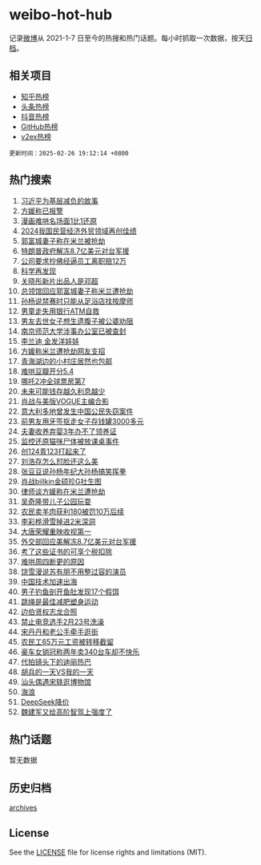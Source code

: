 # weibo-hot-hub

记录[微博](https://www.weibo.com)从 2021-1-7 日至今的热搜和热门话题。每小时抓取一次数据，按天[归档](archives)。

## 相关项目

- [知乎热榜](https://github.com/lonnyzhang423/zhihu-hot-hub)
- [头条热榜](https://github.com/lonnyzhang423/toutiao-hot-hub)
- [抖音热榜](https://github.com/lonnyzhang423/douyin-hot-hub)
- [GitHub热榜](https://github.com/lonnyzhang423/github-hot-hub)
- [v2ex热榜](https://github.com/lonnyzhang423/v2ex-hot-hub)


`更新时间：2025-02-26 19:12:14 +0800`

## 热门搜索

1. [习近平为基层减负的故事](https://m.weibo.cn/search?containerid=100103type%3D1%26t%3D10%26q%3D%23%E4%B9%A0%E8%BF%91%E5%B9%B3%E4%B8%BA%E5%9F%BA%E5%B1%82%E5%87%8F%E8%B4%9F%E7%9A%84%E6%95%85%E4%BA%8B%23&stream_entry_id=51&isnewpage=1&extparam=seat%3D1%26stream_entry_id%3D51%26c_type%3D51%26filter_type%3Drealtimehot%26q%3D%2523%25E4%25B9%25A0%25E8%25BF%2591%25E5%25B9%25B3%25E4%25B8%25BA%25E5%259F%25BA%25E5%25B1%2582%25E5%2587%258F%25E8%25B4%259F%25E7%259A%2584%25E6%2595%2585%25E4%25BA%258B%2523%26dgr%3D0%26cate%3D10103%26pos%3D0%26display_time%3D1740568333%26pre_seqid%3D17405683332180375986304)
1. [方媛称已报警](https://m.weibo.cn/search?containerid=100103type%3D1%26t%3D10%26q%3D%23%E6%96%B9%E5%AA%9B%E7%A7%B0%E5%B7%B2%E6%8A%A5%E8%AD%A6%23&stream_entry_id=31&isnewpage=1&extparam=seat%3D1%26c_type%3D31%26cate%3D5001%26lcate%3D5001%26stream_entry_id%3D31%26filter_type%3Drealtimehot%26realpos%3D1%26band_rank%3D1%26q%3D%2523%25E6%2596%25B9%25E5%25AA%259B%25E7%25A7%25B0%25E5%25B7%25B2%25E6%258A%25A5%25E8%25AD%25A6%2523%26dgr%3D0%26flag%3D1%26pos%3D0%26display_time%3D1740568333%26pre_seqid%3D17405683332180375986304)
1. [漫画难哄名场面1比1还原](https://m.weibo.cn/search?containerid=100103type%3D1%26t%3D10%26q%3D%E6%BC%AB%E7%94%BB%E9%9A%BE%E5%93%84%E5%90%8D%E5%9C%BA%E9%9D%A21%E6%AF%941%E8%BF%98%E5%8E%9F&stream_entry_id=31&isnewpage=1&extparam=seat%3D1%26c_type%3D31%26cate%3D5001%26lcate%3D5001%26stream_entry_id%3D31%26filter_type%3Drealtimehot%26realpos%3D2%26band_rank%3D2%26q%3D%25E6%25BC%25AB%25E7%2594%25BB%25E9%259A%25BE%25E5%2593%2584%25E5%2590%258D%25E5%259C%25BA%25E9%259D%25A21%25E6%25AF%25941%25E8%25BF%2598%25E5%258E%259F%26dgr%3D0%26flag%3D1%26pos%3D1%26display_time%3D1740568333%26pre_seqid%3D17405683332180375986304)
1. [2024我国民营经济外贸领域再创佳绩](https://m.weibo.cn/search?containerid=100103type%3D1%26t%3D10%26q%3D%232024%E6%88%91%E5%9B%BD%E6%B0%91%E8%90%A5%E7%BB%8F%E6%B5%8E%E5%A4%96%E8%B4%B8%E9%A2%86%E5%9F%9F%E5%86%8D%E5%88%9B%E4%BD%B3%E7%BB%A9%23&stream_entry_id=31&isnewpage=1&extparam=seat%3D1%26c_type%3D31%26cate%3D5001%26lcate%3D5001%26stream_entry_id%3D31%26filter_type%3Drealtimehot%26realpos%3D3%26band_rank%3D3%26q%3D%25232024%25E6%2588%2591%25E5%259B%25BD%25E6%25B0%2591%25E8%2590%25A5%25E7%25BB%258F%25E6%25B5%258E%25E5%25A4%2596%25E8%25B4%25B8%25E9%25A2%2586%25E5%259F%259F%25E5%2586%258D%25E5%2588%259B%25E4%25BD%25B3%25E7%25BB%25A9%2523%26dgr%3D0%26flag%3D0%26pos%3D2%26display_time%3D1740568333%26pre_seqid%3D17405683332180375986304)
1. [郭富城妻子称在米兰被抢劫](https://m.weibo.cn/search?containerid=100103type%3D1%26t%3D10%26q%3D%23%E9%83%AD%E5%AF%8C%E5%9F%8E%E5%A6%BB%E5%AD%90%E7%A7%B0%E5%9C%A8%E7%B1%B3%E5%85%B0%E8%A2%AB%E6%8A%A2%E5%8A%AB%23&stream_entry_id=31&isnewpage=1&extparam=seat%3D1%26c_type%3D31%26cate%3D5001%26lcate%3D5001%26stream_entry_id%3D31%26filter_type%3Drealtimehot%26realpos%3D4%26band_rank%3D4%26q%3D%2523%25E9%2583%25AD%25E5%25AF%258C%25E5%259F%258E%25E5%25A6%25BB%25E5%25AD%2590%25E7%25A7%25B0%25E5%259C%25A8%25E7%25B1%25B3%25E5%2585%25B0%25E8%25A2%25AB%25E6%258A%25A2%25E5%258A%25AB%2523%26dgr%3D0%26flag%3D2%26pos%3D3%26display_time%3D1740568333%26pre_seqid%3D17405683332180375986304)
1. [特朗普政府解冻8.7亿美元对台军援](https://m.weibo.cn/search?containerid=100103type%3D1%26t%3D10%26q%3D%23%E7%89%B9%E6%9C%97%E6%99%AE%E6%94%BF%E5%BA%9C%E8%A7%A3%E5%86%BB8.7%E4%BA%BF%E7%BE%8E%E5%85%83%E5%AF%B9%E5%8F%B0%E5%86%9B%E6%8F%B4%23&stream_entry_id=31&isnewpage=1&extparam=seat%3D1%26c_type%3D31%26cate%3D5001%26lcate%3D5001%26stream_entry_id%3D31%26filter_type%3Drealtimehot%26realpos%3D5%26band_rank%3D5%26q%3D%2523%25E7%2589%25B9%25E6%259C%2597%25E6%2599%25AE%25E6%2594%25BF%25E5%25BA%259C%25E8%25A7%25A3%25E5%2586%25BB8.7%25E4%25BA%25BF%25E7%25BE%258E%25E5%2585%2583%25E5%25AF%25B9%25E5%258F%25B0%25E5%2586%259B%25E6%258F%25B4%2523%26dgr%3D0%26flag%3D1%26pos%3D4%26display_time%3D1740568333%26pre_seqid%3D17405683332180375986304)
1. [公司要求抄佛经逼员工离职赔12万](https://m.weibo.cn/search?containerid=100103type%3D1%26t%3D10%26q%3D%23%E5%85%AC%E5%8F%B8%E8%A6%81%E6%B1%82%E6%8A%84%E4%BD%9B%E7%BB%8F%E9%80%BC%E5%91%98%E5%B7%A5%E7%A6%BB%E8%81%8C%E8%B5%9412%E4%B8%87%23&stream_entry_id=31&isnewpage=1&extparam=seat%3D1%26c_type%3D31%26cate%3D5001%26lcate%3D5001%26stream_entry_id%3D31%26filter_type%3Drealtimehot%26realpos%3D6%26band_rank%3D6%26q%3D%2523%25E5%2585%25AC%25E5%258F%25B8%25E8%25A6%2581%25E6%25B1%2582%25E6%258A%2584%25E4%25BD%259B%25E7%25BB%258F%25E9%2580%25BC%25E5%2591%2598%25E5%25B7%25A5%25E7%25A6%25BB%25E8%2581%258C%25E8%25B5%259412%25E4%25B8%2587%2523%26dgr%3D0%26flag%3D0%26pos%3D5%26display_time%3D1740568333%26pre_seqid%3D17405683332180375986304)
1. [科学再发现](https://m.weibo.cn/search?containerid=100103type%3D1%26t%3D10%26q%3D%23%E7%A7%91%E5%AD%A6%E5%86%8D%E5%8F%91%E7%8E%B0%23&stream_entry_id=31&isnewpage=1&extparam=seat%3D1%26c_type%3D31%26cate%3D5001%26is_ad_pos%3D1%26lcate%3D5001%26stream_entry_id%3D31%26filter_type%3Drealtimehot%26band_rank%3D7%26q%3D%2523%25E7%25A7%2591%25E5%25AD%25A6%25E5%2586%258D%25E5%258F%2591%25E7%258E%25B0%2523%26dgr%3D0%26adid%3D276996%26pos%3D6%26display_time%3D1740568333%26pre_seqid%3D17405683332180375986304)
1. [关晓彤新片出品人是邓超](https://m.weibo.cn/search?containerid=100103type%3D1%26t%3D10%26q%3D%23%E5%85%B3%E6%99%93%E5%BD%A4%E6%96%B0%E7%89%87%E5%87%BA%E5%93%81%E4%BA%BA%E6%98%AF%E9%82%93%E8%B6%85%23&stream_entry_id=31&isnewpage=1&extparam=seat%3D1%26c_type%3D31%26cate%3D5001%26lcate%3D5001%26stream_entry_id%3D31%26filter_type%3Drealtimehot%26realpos%3D7%26band_rank%3D7%26q%3D%2523%25E5%2585%25B3%25E6%2599%2593%25E5%25BD%25A4%25E6%2596%25B0%25E7%2589%2587%25E5%2587%25BA%25E5%2593%2581%25E4%25BA%25BA%25E6%2598%25AF%25E9%2582%2593%25E8%25B6%2585%2523%26dgr%3D0%26flag%3D1%26pos%3D7%26display_time%3D1740568333%26pre_seqid%3D17405683332180375986304)
1. [总领馆回应郭富城妻子称米兰遭抢劫](https://m.weibo.cn/search?containerid=100103type%3D1%26t%3D10%26q%3D%23%E6%80%BB%E9%A2%86%E9%A6%86%E5%9B%9E%E5%BA%94%E9%83%AD%E5%AF%8C%E5%9F%8E%E5%A6%BB%E5%AD%90%E7%A7%B0%E7%B1%B3%E5%85%B0%E9%81%AD%E6%8A%A2%E5%8A%AB%23&stream_entry_id=31&isnewpage=1&extparam=seat%3D1%26c_type%3D31%26cate%3D5001%26lcate%3D5001%26stream_entry_id%3D31%26filter_type%3Drealtimehot%26realpos%3D8%26band_rank%3D8%26q%3D%2523%25E6%2580%25BB%25E9%25A2%2586%25E9%25A6%2586%25E5%259B%259E%25E5%25BA%2594%25E9%2583%25AD%25E5%25AF%258C%25E5%259F%258E%25E5%25A6%25BB%25E5%25AD%2590%25E7%25A7%25B0%25E7%25B1%25B3%25E5%2585%25B0%25E9%2581%25AD%25E6%258A%25A2%25E5%258A%25AB%2523%26dgr%3D0%26flag%3D1%26pos%3D8%26display_time%3D1740568333%26pre_seqid%3D17405683332180375986304)
1. [孙杨说禁赛时只能从足浴店找按摩师](https://m.weibo.cn/search?containerid=100103type%3D1%26t%3D10%26q%3D%23%E5%AD%99%E6%9D%A8%E8%AF%B4%E7%A6%81%E8%B5%9B%E6%97%B6%E5%8F%AA%E8%83%BD%E4%BB%8E%E8%B6%B3%E6%B5%B4%E5%BA%97%E6%89%BE%E6%8C%89%E6%91%A9%E5%B8%88%23&stream_entry_id=31&isnewpage=1&extparam=seat%3D1%26c_type%3D31%26cate%3D5001%26lcate%3D5001%26stream_entry_id%3D31%26filter_type%3Drealtimehot%26realpos%3D9%26band_rank%3D9%26q%3D%2523%25E5%25AD%2599%25E6%259D%25A8%25E8%25AF%25B4%25E7%25A6%2581%25E8%25B5%259B%25E6%2597%25B6%25E5%258F%25AA%25E8%2583%25BD%25E4%25BB%258E%25E8%25B6%25B3%25E6%25B5%25B4%25E5%25BA%2597%25E6%2589%25BE%25E6%258C%2589%25E6%2591%25A9%25E5%25B8%2588%2523%26dgr%3D0%26flag%3D2%26pos%3D9%26display_time%3D1740568333%26pre_seqid%3D17405683332180375986304)
1. [男童走失用银行ATM自救](https://m.weibo.cn/search?containerid=100103type%3D1%26t%3D10%26q%3D%23%E7%94%B7%E7%AB%A5%E8%B5%B0%E5%A4%B1%E7%94%A8%E9%93%B6%E8%A1%8CATM%E8%87%AA%E6%95%91%23&stream_entry_id=31&isnewpage=1&extparam=seat%3D1%26c_type%3D31%26cate%3D5001%26lcate%3D5001%26stream_entry_id%3D31%26filter_type%3Drealtimehot%26realpos%3D10%26band_rank%3D10%26q%3D%2523%25E7%2594%25B7%25E7%25AB%25A5%25E8%25B5%25B0%25E5%25A4%25B1%25E7%2594%25A8%25E9%2593%25B6%25E8%25A1%258CATM%25E8%2587%25AA%25E6%2595%2591%2523%26dgr%3D0%26flag%3D0%26pos%3D10%26display_time%3D1740568333%26pre_seqid%3D17405683332180375986304)
1. [男友去世女子想生遗腹子被公婆劝阻](https://m.weibo.cn/search?containerid=100103type%3D1%26t%3D10%26q%3D%23%E7%94%B7%E5%8F%8B%E5%8E%BB%E4%B8%96%E5%A5%B3%E5%AD%90%E6%83%B3%E7%94%9F%E9%81%97%E8%85%B9%E5%AD%90%E8%A2%AB%E5%85%AC%E5%A9%86%E5%8A%9D%E9%98%BB%23&stream_entry_id=31&isnewpage=1&extparam=seat%3D1%26c_type%3D31%26cate%3D5001%26lcate%3D5001%26stream_entry_id%3D31%26filter_type%3Drealtimehot%26realpos%3D11%26band_rank%3D11%26q%3D%2523%25E7%2594%25B7%25E5%258F%258B%25E5%258E%25BB%25E4%25B8%2596%25E5%25A5%25B3%25E5%25AD%2590%25E6%2583%25B3%25E7%2594%259F%25E9%2581%2597%25E8%2585%25B9%25E5%25AD%2590%25E8%25A2%25AB%25E5%2585%25AC%25E5%25A9%2586%25E5%258A%259D%25E9%2598%25BB%2523%26dgr%3D0%26flag%3D2%26pos%3D11%26display_time%3D1740568333%26pre_seqid%3D17405683332180375986304)
1. [南京师范大学涉事办公室已被查封](https://m.weibo.cn/search?containerid=100103type%3D1%26t%3D10%26q%3D%23%E5%8D%97%E4%BA%AC%E5%B8%88%E8%8C%83%E5%A4%A7%E5%AD%A6%E6%B6%89%E4%BA%8B%E5%8A%9E%E5%85%AC%E5%AE%A4%E5%B7%B2%E8%A2%AB%E6%9F%A5%E5%B0%81%23&stream_entry_id=31&isnewpage=1&extparam=seat%3D1%26c_type%3D31%26cate%3D5001%26lcate%3D5001%26stream_entry_id%3D31%26filter_type%3Drealtimehot%26realpos%3D12%26band_rank%3D12%26q%3D%2523%25E5%258D%2597%25E4%25BA%25AC%25E5%25B8%2588%25E8%258C%2583%25E5%25A4%25A7%25E5%25AD%25A6%25E6%25B6%2589%25E4%25BA%258B%25E5%258A%259E%25E5%2585%25AC%25E5%25AE%25A4%25E5%25B7%25B2%25E8%25A2%25AB%25E6%259F%25A5%25E5%25B0%2581%2523%26dgr%3D0%26flag%3D1%26pos%3D12%26display_time%3D1740568333%26pre_seqid%3D17405683332180375986304)
1. [李兰迪 金发洋娃娃](https://m.weibo.cn/search?containerid=100103type%3D1%26t%3D10%26q%3D%E6%9D%8E%E5%85%B0%E8%BF%AA+%E9%87%91%E5%8F%91%E6%B4%8B%E5%A8%83%E5%A8%83&stream_entry_id=31&isnewpage=1&extparam=seat%3D1%26c_type%3D31%26cate%3D5001%26lcate%3D5001%26stream_entry_id%3D31%26filter_type%3Drealtimehot%26realpos%3D13%26band_rank%3D13%26q%3D%25E6%259D%258E%25E5%2585%25B0%25E8%25BF%25AA%2520%25E9%2587%2591%25E5%258F%2591%25E6%25B4%258B%25E5%25A8%2583%25E5%25A8%2583%26dgr%3D0%26flag%3D1%26pos%3D13%26display_time%3D1740568333%26pre_seqid%3D17405683332180375986304)
1. [方媛称米兰遭抢劫网友支招](https://m.weibo.cn/search?containerid=100103type%3D1%26t%3D10%26q%3D%23%E6%96%B9%E5%AA%9B%E7%A7%B0%E7%B1%B3%E5%85%B0%E9%81%AD%E6%8A%A2%E5%8A%AB%E7%BD%91%E5%8F%8B%E6%94%AF%E6%8B%9B%23&stream_entry_id=31&isnewpage=1&extparam=seat%3D1%26c_type%3D31%26cate%3D5001%26lcate%3D5001%26stream_entry_id%3D31%26filter_type%3Drealtimehot%26realpos%3D14%26band_rank%3D14%26q%3D%2523%25E6%2596%25B9%25E5%25AA%259B%25E7%25A7%25B0%25E7%25B1%25B3%25E5%2585%25B0%25E9%2581%25AD%25E6%258A%25A2%25E5%258A%25AB%25E7%25BD%2591%25E5%258F%258B%25E6%2594%25AF%25E6%258B%259B%2523%26dgr%3D0%26flag%3D1%26pos%3D14%26display_time%3D1740568333%26pre_seqid%3D17405683332180375986304)
1. [青海湖边的小村庄居然也包邮](https://m.weibo.cn/search?containerid=100103type%3D1%26t%3D10%26q%3D%23%E9%9D%92%E6%B5%B7%E6%B9%96%E8%BE%B9%E7%9A%84%E5%B0%8F%E6%9D%91%E5%BA%84%E5%B1%85%E7%84%B6%E4%B9%9F%E5%8C%85%E9%82%AE%23&stream_entry_id=31&isnewpage=1&extparam=seat%3D1%26c_type%3D31%26cate%3D5001%26filter_type%3Drealtimehot%26lcate%3D5001%26stream_entry_id%3D31%26band_rank%3D15%26realpos%3D15%26flag%3D0%26q%3D%2523%25E9%259D%2592%25E6%25B5%25B7%25E6%25B9%2596%25E8%25BE%25B9%25E7%259A%2584%25E5%25B0%258F%25E6%259D%2591%25E5%25BA%2584%25E5%25B1%2585%25E7%2584%25B6%25E4%25B9%259F%25E5%258C%2585%25E9%2582%25AE%2523%26dgr%3D0%26pos%3D15%26adid%3D277145%26display_time%3D1740568333%26pre_seqid%3D17405683332180375986304)
1. [难哄豆瓣开分5.4](https://m.weibo.cn/search?containerid=100103type%3D1%26t%3D10%26q%3D%23%E9%9A%BE%E5%93%84%E8%B1%86%E7%93%A3%E5%BC%80%E5%88%865.4%23&stream_entry_id=31&isnewpage=1&extparam=seat%3D1%26c_type%3D31%26cate%3D5001%26lcate%3D5001%26stream_entry_id%3D31%26filter_type%3Drealtimehot%26realpos%3D16%26band_rank%3D16%26q%3D%2523%25E9%259A%25BE%25E5%2593%2584%25E8%25B1%2586%25E7%2593%25A3%25E5%25BC%2580%25E5%2588%25865.4%2523%26dgr%3D0%26flag%3D1%26pos%3D16%26display_time%3D1740568333%26pre_seqid%3D17405683332180375986304)
1. [哪吒2冲全球票房第7](https://m.weibo.cn/search?containerid=100103type%3D1%26t%3D10%26q%3D%23%E5%93%AA%E5%90%922%E5%86%B2%E5%85%A8%E7%90%83%E7%A5%A8%E6%88%BF%E7%AC%AC7%23&stream_entry_id=31&isnewpage=1&extparam=seat%3D1%26c_type%3D31%26cate%3D5001%26lcate%3D5001%26stream_entry_id%3D31%26filter_type%3Drealtimehot%26realpos%3D17%26band_rank%3D17%26q%3D%2523%25E5%2593%25AA%25E5%2590%25922%25E5%2586%25B2%25E5%2585%25A8%25E7%2590%2583%25E7%25A5%25A8%25E6%2588%25BF%25E7%25AC%25AC7%2523%26dgr%3D0%26flag%3D0%26pos%3D17%26display_time%3D1740568333%26pre_seqid%3D17405683332180375986304)
1. [未来可能钱存越久利息越少](https://m.weibo.cn/search?containerid=100103type%3D1%26t%3D10%26q%3D%23%E6%9C%AA%E6%9D%A5%E5%8F%AF%E8%83%BD%E9%92%B1%E5%AD%98%E8%B6%8A%E4%B9%85%E5%88%A9%E6%81%AF%E8%B6%8A%E5%B0%91%23&stream_entry_id=31&isnewpage=1&extparam=seat%3D1%26c_type%3D31%26cate%3D5001%26lcate%3D5001%26stream_entry_id%3D31%26filter_type%3Drealtimehot%26realpos%3D18%26band_rank%3D18%26q%3D%2523%25E6%259C%25AA%25E6%259D%25A5%25E5%258F%25AF%25E8%2583%25BD%25E9%2592%25B1%25E5%25AD%2598%25E8%25B6%258A%25E4%25B9%2585%25E5%2588%25A9%25E6%2581%25AF%25E8%25B6%258A%25E5%25B0%2591%2523%26dgr%3D0%26flag%3D0%26pos%3D18%26display_time%3D1740568333%26pre_seqid%3D17405683332180375986304)
1. [肖战与美版VOGUE主编合影](https://m.weibo.cn/search?containerid=100103type%3D1%26t%3D10%26q%3D%23%E8%82%96%E6%88%98%E4%B8%8E%E7%BE%8E%E7%89%88VOGUE%E4%B8%BB%E7%BC%96%E5%90%88%E5%BD%B1%23&stream_entry_id=31&isnewpage=1&extparam=seat%3D1%26c_type%3D31%26cate%3D5001%26lcate%3D5001%26stream_entry_id%3D31%26filter_type%3Drealtimehot%26realpos%3D19%26band_rank%3D19%26q%3D%2523%25E8%2582%2596%25E6%2588%2598%25E4%25B8%258E%25E7%25BE%258E%25E7%2589%2588VOGUE%25E4%25B8%25BB%25E7%25BC%2596%25E5%2590%2588%25E5%25BD%25B1%2523%26dgr%3D0%26flag%3D1%26pos%3D19%26display_time%3D1740568333%26pre_seqid%3D17405683332180375986304)
1. [意大利多地曾发生中国公民失窃案件](https://m.weibo.cn/search?containerid=100103type%3D1%26t%3D10%26q%3D%23%E6%84%8F%E5%A4%A7%E5%88%A9%E5%A4%9A%E5%9C%B0%E6%9B%BE%E5%8F%91%E7%94%9F%E4%B8%AD%E5%9B%BD%E5%85%AC%E6%B0%91%E5%A4%B1%E7%AA%83%E6%A1%88%E4%BB%B6%23&stream_entry_id=31&isnewpage=1&extparam=seat%3D1%26c_type%3D31%26cate%3D5001%26lcate%3D5001%26stream_entry_id%3D31%26filter_type%3Drealtimehot%26realpos%3D20%26band_rank%3D20%26q%3D%2523%25E6%2584%258F%25E5%25A4%25A7%25E5%2588%25A9%25E5%25A4%259A%25E5%259C%25B0%25E6%259B%25BE%25E5%258F%2591%25E7%2594%259F%25E4%25B8%25AD%25E5%259B%25BD%25E5%2585%25AC%25E6%25B0%2591%25E5%25A4%25B1%25E7%25AA%2583%25E6%25A1%2588%25E4%25BB%25B6%2523%26dgr%3D0%26flag%3D1%26pos%3D20%26display_time%3D1740568333%26pre_seqid%3D17405683332180375986304)
1. [前男友用牙签抠走女子存钱罐3000多元](https://m.weibo.cn/search?containerid=100103type%3D1%26t%3D10%26q%3D%23%E5%89%8D%E7%94%B7%E5%8F%8B%E7%94%A8%E7%89%99%E7%AD%BE%E6%8A%A0%E8%B5%B0%E5%A5%B3%E5%AD%90%E5%AD%98%E9%92%B1%E7%BD%903000%E5%A4%9A%E5%85%83%23&stream_entry_id=31&isnewpage=1&extparam=seat%3D1%26c_type%3D31%26cate%3D5001%26lcate%3D5001%26stream_entry_id%3D31%26filter_type%3Drealtimehot%26realpos%3D21%26band_rank%3D21%26q%3D%2523%25E5%2589%258D%25E7%2594%25B7%25E5%258F%258B%25E7%2594%25A8%25E7%2589%2599%25E7%25AD%25BE%25E6%258A%25A0%25E8%25B5%25B0%25E5%25A5%25B3%25E5%25AD%2590%25E5%25AD%2598%25E9%2592%25B1%25E7%25BD%25903000%25E5%25A4%259A%25E5%2585%2583%2523%26dgr%3D0%26flag%3D1%26pos%3D21%26display_time%3D1740568333%26pre_seqid%3D17405683332180375986304)
1. [夫妻收养弃婴3年办不了领养证](https://m.weibo.cn/search?containerid=100103type%3D1%26t%3D10%26q%3D%23%E5%A4%AB%E5%A6%BB%E6%94%B6%E5%85%BB%E5%BC%83%E5%A9%B43%E5%B9%B4%E5%8A%9E%E4%B8%8D%E4%BA%86%E9%A2%86%E5%85%BB%E8%AF%81%23&stream_entry_id=31&isnewpage=1&extparam=seat%3D1%26c_type%3D31%26cate%3D5001%26lcate%3D5001%26stream_entry_id%3D31%26filter_type%3Drealtimehot%26realpos%3D22%26band_rank%3D22%26q%3D%2523%25E5%25A4%25AB%25E5%25A6%25BB%25E6%2594%25B6%25E5%2585%25BB%25E5%25BC%2583%25E5%25A9%25B43%25E5%25B9%25B4%25E5%258A%259E%25E4%25B8%258D%25E4%25BA%2586%25E9%25A2%2586%25E5%2585%25BB%25E8%25AF%2581%2523%26dgr%3D0%26flag%3D1%26pos%3D22%26display_time%3D1740568333%26pre_seqid%3D17405683332180375986304)
1. [监控还原猫咪尸体被放课桌事件](https://m.weibo.cn/search?containerid=100103type%3D1%26t%3D10%26q%3D%23%E7%9B%91%E6%8E%A7%E8%BF%98%E5%8E%9F%E7%8C%AB%E5%92%AA%E5%B0%B8%E4%BD%93%E8%A2%AB%E6%94%BE%E8%AF%BE%E6%A1%8C%E4%BA%8B%E4%BB%B6%23&stream_entry_id=31&isnewpage=1&extparam=seat%3D1%26c_type%3D31%26cate%3D5001%26lcate%3D5001%26stream_entry_id%3D31%26filter_type%3Drealtimehot%26realpos%3D23%26band_rank%3D23%26q%3D%2523%25E7%259B%2591%25E6%258E%25A7%25E8%25BF%2598%25E5%258E%259F%25E7%258C%25AB%25E5%2592%25AA%25E5%25B0%25B8%25E4%25BD%2593%25E8%25A2%25AB%25E6%2594%25BE%25E8%25AF%25BE%25E6%25A1%258C%25E4%25BA%258B%25E4%25BB%25B6%2523%26dgr%3D0%26flag%3D0%26pos%3D23%26display_time%3D1740568333%26pre_seqid%3D17405683332180375986304)
1. [创124青123打起来了](https://m.weibo.cn/search?containerid=100103type%3D1%26t%3D10%26q%3D%E5%88%9B124%E9%9D%92123%E6%89%93%E8%B5%B7%E6%9D%A5%E4%BA%86&stream_entry_id=31&isnewpage=1&extparam=seat%3D1%26c_type%3D31%26cate%3D5001%26lcate%3D5001%26stream_entry_id%3D31%26filter_type%3Drealtimehot%26realpos%3D24%26band_rank%3D24%26q%3D%25E5%2588%259B124%25E9%259D%2592123%25E6%2589%2593%25E8%25B5%25B7%25E6%259D%25A5%25E4%25BA%2586%26dgr%3D0%26flag%3D0%26pos%3D24%26display_time%3D1740568333%26pre_seqid%3D17405683332180375986304)
1. [刘浩存怎么怼脸还这么美](https://m.weibo.cn/search?containerid=100103type%3D1%26t%3D10%26q%3D%23%E5%88%98%E6%B5%A9%E5%AD%98%E6%80%8E%E4%B9%88%E6%80%BC%E8%84%B8%E8%BF%98%E8%BF%99%E4%B9%88%E7%BE%8E%23&stream_entry_id=31&isnewpage=1&extparam=seat%3D1%26c_type%3D31%26cate%3D5001%26filter_type%3Drealtimehot%26lcate%3D5001%26stream_entry_id%3D31%26band_rank%3D25%26realpos%3D25%26flag%3D1%26q%3D%2523%25E5%2588%2598%25E6%25B5%25A9%25E5%25AD%2598%25E6%2580%258E%25E4%25B9%2588%25E6%2580%25BC%25E8%2584%25B8%25E8%25BF%2598%25E8%25BF%2599%25E4%25B9%2588%25E7%25BE%258E%2523%26dgr%3D0%26pos%3D25%26adid%3D276563%26display_time%3D1740568333%26pre_seqid%3D17405683332180375986304)
1. [张豆豆说孙杨年纪大孙杨搞笑挥拳](https://m.weibo.cn/search?containerid=100103type%3D1%26t%3D10%26q%3D%23%E5%BC%A0%E8%B1%86%E8%B1%86%E8%AF%B4%E5%AD%99%E6%9D%A8%E5%B9%B4%E7%BA%AA%E5%A4%A7%E5%AD%99%E6%9D%A8%E6%90%9E%E7%AC%91%E6%8C%A5%E6%8B%B3%23&stream_entry_id=31&isnewpage=1&extparam=seat%3D1%26c_type%3D31%26cate%3D5001%26lcate%3D5001%26stream_entry_id%3D31%26filter_type%3Drealtimehot%26realpos%3D26%26band_rank%3D26%26q%3D%2523%25E5%25BC%25A0%25E8%25B1%2586%25E8%25B1%2586%25E8%25AF%25B4%25E5%25AD%2599%25E6%259D%25A8%25E5%25B9%25B4%25E7%25BA%25AA%25E5%25A4%25A7%25E5%25AD%2599%25E6%259D%25A8%25E6%2590%259E%25E7%25AC%2591%25E6%258C%25A5%25E6%258B%25B3%2523%26dgr%3D0%26flag%3D1%26pos%3D26%26display_time%3D1740568333%26pre_seqid%3D17405683332180375986304)
1. [肖战billkin金硕珍G社生图](https://m.weibo.cn/search?containerid=100103type%3D1%26t%3D10%26q%3D%23%E8%82%96%E6%88%98billkin%E9%87%91%E7%A1%95%E7%8F%8DG%E7%A4%BE%E7%94%9F%E5%9B%BE%23&stream_entry_id=31&isnewpage=1&extparam=seat%3D1%26c_type%3D31%26cate%3D5001%26lcate%3D5001%26stream_entry_id%3D31%26filter_type%3Drealtimehot%26realpos%3D27%26band_rank%3D27%26q%3D%2523%25E8%2582%2596%25E6%2588%2598billkin%25E9%2587%2591%25E7%25A1%2595%25E7%258F%258DG%25E7%25A4%25BE%25E7%2594%259F%25E5%259B%25BE%2523%26dgr%3D0%26flag%3D0%26pos%3D27%26display_time%3D1740568333%26pre_seqid%3D17405683332180375986304)
1. [律师谈方媛称在米兰遭抢劫](https://m.weibo.cn/search?containerid=100103type%3D1%26t%3D10%26q%3D%23%E5%BE%8B%E5%B8%88%E8%B0%88%E6%96%B9%E5%AA%9B%E7%A7%B0%E5%9C%A8%E7%B1%B3%E5%85%B0%E9%81%AD%E6%8A%A2%E5%8A%AB%23&stream_entry_id=31&isnewpage=1&extparam=seat%3D1%26c_type%3D31%26cate%3D5001%26lcate%3D5001%26stream_entry_id%3D31%26filter_type%3Drealtimehot%26realpos%3D28%26band_rank%3D28%26q%3D%2523%25E5%25BE%258B%25E5%25B8%2588%25E8%25B0%2588%25E6%2596%25B9%25E5%25AA%259B%25E7%25A7%25B0%25E5%259C%25A8%25E7%25B1%25B3%25E5%2585%25B0%25E9%2581%25AD%25E6%258A%25A2%25E5%258A%25AB%2523%26dgr%3D0%26flag%3D1%26pos%3D28%26display_time%3D1740568333%26pre_seqid%3D17405683332180375986304)
1. [吴奇隆带儿子公园玩耍](https://m.weibo.cn/search?containerid=100103type%3D1%26t%3D10%26q%3D%23%E5%90%B4%E5%A5%87%E9%9A%86%E5%B8%A6%E5%84%BF%E5%AD%90%E5%85%AC%E5%9B%AD%E7%8E%A9%E8%80%8D%23&stream_entry_id=31&isnewpage=1&extparam=seat%3D1%26c_type%3D31%26cate%3D5001%26lcate%3D5001%26stream_entry_id%3D31%26filter_type%3Drealtimehot%26realpos%3D29%26band_rank%3D29%26q%3D%2523%25E5%2590%25B4%25E5%25A5%2587%25E9%259A%2586%25E5%25B8%25A6%25E5%2584%25BF%25E5%25AD%2590%25E5%2585%25AC%25E5%259B%25AD%25E7%258E%25A9%25E8%2580%258D%2523%26dgr%3D0%26flag%3D1%26pos%3D29%26display_time%3D1740568333%26pre_seqid%3D17405683332180375986304)
1. [农民卖羊肉获利180被罚10万后续](https://m.weibo.cn/search?containerid=100103type%3D1%26t%3D10%26q%3D%23%E5%86%9C%E6%B0%91%E5%8D%96%E7%BE%8A%E8%82%89%E8%8E%B7%E5%88%A9180%E8%A2%AB%E7%BD%9A10%E4%B8%87%E5%90%8E%E7%BB%AD%23&stream_entry_id=31&isnewpage=1&extparam=seat%3D1%26c_type%3D31%26cate%3D5001%26lcate%3D5001%26stream_entry_id%3D31%26filter_type%3Drealtimehot%26realpos%3D30%26band_rank%3D30%26q%3D%2523%25E5%2586%259C%25E6%25B0%2591%25E5%258D%2596%25E7%25BE%258A%25E8%2582%2589%25E8%258E%25B7%25E5%2588%25A9180%25E8%25A2%25AB%25E7%25BD%259A10%25E4%25B8%2587%25E5%2590%258E%25E7%25BB%25AD%2523%26dgr%3D0%26flag%3D1%26pos%3D30%26display_time%3D1740568333%26pre_seqid%3D17405683332180375986304)
1. [李彩桦滑雪掉进2米深洞](https://m.weibo.cn/search?containerid=100103type%3D1%26t%3D10%26q%3D%23%E6%9D%8E%E5%BD%A9%E6%A1%A6%E6%BB%91%E9%9B%AA%E6%8E%89%E8%BF%9B2%E7%B1%B3%E6%B7%B1%E6%B4%9E%23&stream_entry_id=31&isnewpage=1&extparam=seat%3D1%26c_type%3D31%26cate%3D5001%26lcate%3D5001%26stream_entry_id%3D31%26filter_type%3Drealtimehot%26realpos%3D31%26band_rank%3D31%26q%3D%2523%25E6%259D%258E%25E5%25BD%25A9%25E6%25A1%25A6%25E6%25BB%2591%25E9%259B%25AA%25E6%258E%2589%25E8%25BF%259B2%25E7%25B1%25B3%25E6%25B7%25B1%25E6%25B4%259E%2523%26dgr%3D0%26flag%3D1%26pos%3D31%26display_time%3D1740568333%26pre_seqid%3D17405683332180375986304)
1. [大唐荣耀重映收视第一](https://m.weibo.cn/search?containerid=100103type%3D1%26t%3D10%26q%3D%23%E5%A4%A7%E5%94%90%E8%8D%A3%E8%80%80%E9%87%8D%E6%98%A0%E6%94%B6%E8%A7%86%E7%AC%AC%E4%B8%80%23&stream_entry_id=31&isnewpage=1&extparam=seat%3D1%26c_type%3D31%26cate%3D5001%26lcate%3D5001%26stream_entry_id%3D31%26filter_type%3Drealtimehot%26realpos%3D32%26band_rank%3D32%26q%3D%2523%25E5%25A4%25A7%25E5%2594%2590%25E8%258D%25A3%25E8%2580%2580%25E9%2587%258D%25E6%2598%25A0%25E6%2594%25B6%25E8%25A7%2586%25E7%25AC%25AC%25E4%25B8%2580%2523%26dgr%3D0%26flag%3D1%26pos%3D32%26display_time%3D1740568333%26pre_seqid%3D17405683332180375986304)
1. [外交部回应美解冻8.7亿美元对台军援](https://m.weibo.cn/search?containerid=100103type%3D1%26t%3D10%26q%3D%23%E5%A4%96%E4%BA%A4%E9%83%A8%E5%9B%9E%E5%BA%94%E7%BE%8E%E8%A7%A3%E5%86%BB8.7%E4%BA%BF%E7%BE%8E%E5%85%83%E5%AF%B9%E5%8F%B0%E5%86%9B%E6%8F%B4%23&stream_entry_id=31&isnewpage=1&extparam=seat%3D1%26c_type%3D31%26cate%3D5001%26lcate%3D5001%26stream_entry_id%3D31%26filter_type%3Drealtimehot%26realpos%3D33%26band_rank%3D33%26q%3D%2523%25E5%25A4%2596%25E4%25BA%25A4%25E9%2583%25A8%25E5%259B%259E%25E5%25BA%2594%25E7%25BE%258E%25E8%25A7%25A3%25E5%2586%25BB8.7%25E4%25BA%25BF%25E7%25BE%258E%25E5%2585%2583%25E5%25AF%25B9%25E5%258F%25B0%25E5%2586%259B%25E6%258F%25B4%2523%26dgr%3D0%26flag%3D1%26pos%3D33%26display_time%3D1740568333%26pre_seqid%3D17405683332180375986304)
1. [考了这些证书的可享个税扣除](https://m.weibo.cn/search?containerid=100103type%3D1%26t%3D10%26q%3D%23%E8%80%83%E4%BA%86%E8%BF%99%E4%BA%9B%E8%AF%81%E4%B9%A6%E7%9A%84%E5%8F%AF%E4%BA%AB%E4%B8%AA%E7%A8%8E%E6%89%A3%E9%99%A4%23&stream_entry_id=31&isnewpage=1&extparam=seat%3D1%26c_type%3D31%26cate%3D5001%26lcate%3D5001%26stream_entry_id%3D31%26filter_type%3Drealtimehot%26realpos%3D34%26band_rank%3D34%26q%3D%2523%25E8%2580%2583%25E4%25BA%2586%25E8%25BF%2599%25E4%25BA%259B%25E8%25AF%2581%25E4%25B9%25A6%25E7%259A%2584%25E5%258F%25AF%25E4%25BA%25AB%25E4%25B8%25AA%25E7%25A8%258E%25E6%2589%25A3%25E9%2599%25A4%2523%26dgr%3D0%26flag%3D0%26pos%3D34%26display_time%3D1740568333%26pre_seqid%3D17405683332180375986304)
1. [难哄周四断更的原因](https://m.weibo.cn/search?containerid=100103type%3D1%26t%3D10%26q%3D%23%E9%9A%BE%E5%93%84%E5%91%A8%E5%9B%9B%E6%96%AD%E6%9B%B4%E7%9A%84%E5%8E%9F%E5%9B%A0%23&stream_entry_id=31&isnewpage=1&extparam=seat%3D1%26c_type%3D31%26cate%3D5001%26lcate%3D5001%26stream_entry_id%3D31%26filter_type%3Drealtimehot%26realpos%3D35%26band_rank%3D35%26q%3D%2523%25E9%259A%25BE%25E5%2593%2584%25E5%2591%25A8%25E5%259B%259B%25E6%2596%25AD%25E6%259B%25B4%25E7%259A%2584%25E5%258E%259F%25E5%259B%25A0%2523%26dgr%3D0%26flag%3D1%26pos%3D35%26display_time%3D1740568333%26pre_seqid%3D17405683332180375986304)
1. [饶雪漫说苏有朋不用整过容的演员](https://m.weibo.cn/search?containerid=100103type%3D1%26t%3D10%26q%3D%E9%A5%B6%E9%9B%AA%E6%BC%AB%E8%AF%B4%E8%8B%8F%E6%9C%89%E6%9C%8B%E4%B8%8D%E7%94%A8%E6%95%B4%E8%BF%87%E5%AE%B9%E7%9A%84%E6%BC%94%E5%91%98&stream_entry_id=31&isnewpage=1&extparam=seat%3D1%26c_type%3D31%26cate%3D5001%26lcate%3D5001%26stream_entry_id%3D31%26filter_type%3Drealtimehot%26realpos%3D36%26band_rank%3D36%26q%3D%25E9%25A5%25B6%25E9%259B%25AA%25E6%25BC%25AB%25E8%25AF%25B4%25E8%258B%258F%25E6%259C%2589%25E6%259C%258B%25E4%25B8%258D%25E7%2594%25A8%25E6%2595%25B4%25E8%25BF%2587%25E5%25AE%25B9%25E7%259A%2584%25E6%25BC%2594%25E5%2591%2598%26dgr%3D0%26flag%3D0%26pos%3D36%26display_time%3D1740568333%26pre_seqid%3D17405683332180375986304)
1. [中国技术加速出海](https://m.weibo.cn/search?containerid=100103type%3D1%26t%3D10%26q%3D%23%E4%B8%AD%E5%9B%BD%E6%8A%80%E6%9C%AF%E5%8A%A0%E9%80%9F%E5%87%BA%E6%B5%B7%23&stream_entry_id=31&isnewpage=1&extparam=seat%3D1%26c_type%3D31%26cate%3D5001%26filter_type%3Drealtimehot%26lcate%3D5001%26stream_entry_id%3D31%26band_rank%3D37%26realpos%3D37%26flag%3D1%26q%3D%2523%25E4%25B8%25AD%25E5%259B%25BD%25E6%258A%2580%25E6%259C%25AF%25E5%258A%25A0%25E9%2580%259F%25E5%2587%25BA%25E6%25B5%25B7%2523%26dgr%3D0%26pos%3D37%26adid%3D277089%26display_time%3D1740568333%26pre_seqid%3D17405683332180375986304)
1. [男子钓鱼剖开鱼肚发现17个假饵](https://m.weibo.cn/search?containerid=100103type%3D1%26t%3D10%26q%3D%23%E7%94%B7%E5%AD%90%E9%92%93%E9%B1%BC%E5%89%96%E5%BC%80%E9%B1%BC%E8%82%9A%E5%8F%91%E7%8E%B017%E4%B8%AA%E5%81%87%E9%A5%B5%23&stream_entry_id=31&isnewpage=1&extparam=seat%3D1%26c_type%3D31%26cate%3D5001%26lcate%3D5001%26stream_entry_id%3D31%26filter_type%3Drealtimehot%26realpos%3D38%26band_rank%3D38%26q%3D%2523%25E7%2594%25B7%25E5%25AD%2590%25E9%2592%2593%25E9%25B1%25BC%25E5%2589%2596%25E5%25BC%2580%25E9%25B1%25BC%25E8%2582%259A%25E5%258F%2591%25E7%258E%25B017%25E4%25B8%25AA%25E5%2581%2587%25E9%25A5%25B5%2523%26dgr%3D0%26flag%3D0%26pos%3D38%26display_time%3D1740568333%26pre_seqid%3D17405683332180375986304)
1. [跳绳是最佳减肥塑身运动](https://m.weibo.cn/search?containerid=100103type%3D1%26t%3D10%26q%3D%23%E8%B7%B3%E7%BB%B3%E6%98%AF%E6%9C%80%E4%BD%B3%E5%87%8F%E8%82%A5%E5%A1%91%E8%BA%AB%E8%BF%90%E5%8A%A8%23&stream_entry_id=31&isnewpage=1&extparam=seat%3D1%26c_type%3D31%26cate%3D5001%26lcate%3D5001%26stream_entry_id%3D31%26filter_type%3Drealtimehot%26realpos%3D39%26band_rank%3D39%26q%3D%2523%25E8%25B7%25B3%25E7%25BB%25B3%25E6%2598%25AF%25E6%259C%2580%25E4%25BD%25B3%25E5%2587%258F%25E8%2582%25A5%25E5%25A1%2591%25E8%25BA%25AB%25E8%25BF%2590%25E5%258A%25A8%2523%26dgr%3D0%26flag%3D0%26pos%3D39%26display_time%3D1740568333%26pre_seqid%3D17405683332180375986304)
1. [边伯贤权志龙合照](https://m.weibo.cn/search?containerid=100103type%3D1%26t%3D10%26q%3D%23%E8%BE%B9%E4%BC%AF%E8%B4%A4%E6%9D%83%E5%BF%97%E9%BE%99%E5%90%88%E7%85%A7%23&stream_entry_id=31&isnewpage=1&extparam=seat%3D1%26c_type%3D31%26cate%3D5001%26lcate%3D5001%26stream_entry_id%3D31%26filter_type%3Drealtimehot%26realpos%3D40%26band_rank%3D40%26q%3D%2523%25E8%25BE%25B9%25E4%25BC%25AF%25E8%25B4%25A4%25E6%259D%2583%25E5%25BF%2597%25E9%25BE%2599%25E5%2590%2588%25E7%2585%25A7%2523%26dgr%3D0%26flag%3D1%26pos%3D40%26display_time%3D1740568333%26pre_seqid%3D17405683332180375986304)
1. [禁止电竞选手2月23号洗澡](https://m.weibo.cn/search?containerid=100103type%3D1%26t%3D10%26q%3D%E7%A6%81%E6%AD%A2%E7%94%B5%E7%AB%9E%E9%80%89%E6%89%8B2%E6%9C%8823%E5%8F%B7%E6%B4%97%E6%BE%A1&stream_entry_id=31&isnewpage=1&extparam=seat%3D1%26c_type%3D31%26cate%3D5001%26lcate%3D5001%26stream_entry_id%3D31%26filter_type%3Drealtimehot%26realpos%3D41%26band_rank%3D41%26q%3D%25E7%25A6%2581%25E6%25AD%25A2%25E7%2594%25B5%25E7%25AB%259E%25E9%2580%2589%25E6%2589%258B2%25E6%259C%258823%25E5%258F%25B7%25E6%25B4%2597%25E6%25BE%25A1%26dgr%3D0%26flag%3D0%26pos%3D41%26display_time%3D1740568333%26pre_seqid%3D17405683332180375986304)
1. [宋丹丹和老公手牵手逛街](https://m.weibo.cn/search?containerid=100103type%3D1%26t%3D10%26q%3D%23%E5%AE%8B%E4%B8%B9%E4%B8%B9%E5%92%8C%E8%80%81%E5%85%AC%E6%89%8B%E7%89%B5%E6%89%8B%E9%80%9B%E8%A1%97%23&stream_entry_id=31&isnewpage=1&extparam=seat%3D1%26c_type%3D31%26cate%3D5001%26lcate%3D5001%26stream_entry_id%3D31%26filter_type%3Drealtimehot%26realpos%3D42%26band_rank%3D42%26q%3D%2523%25E5%25AE%258B%25E4%25B8%25B9%25E4%25B8%25B9%25E5%2592%258C%25E8%2580%2581%25E5%2585%25AC%25E6%2589%258B%25E7%2589%25B5%25E6%2589%258B%25E9%2580%259B%25E8%25A1%2597%2523%26dgr%3D0%26flag%3D1%26pos%3D42%26display_time%3D1740568333%26pre_seqid%3D17405683332180375986304)
1. [农民工65万元工资被转移截留](https://m.weibo.cn/search?containerid=100103type%3D1%26t%3D10%26q%3D%23%E5%86%9C%E6%B0%91%E5%B7%A565%E4%B8%87%E5%85%83%E5%B7%A5%E8%B5%84%E8%A2%AB%E8%BD%AC%E7%A7%BB%E6%88%AA%E7%95%99%23&stream_entry_id=31&isnewpage=1&extparam=seat%3D1%26c_type%3D31%26cate%3D5001%26lcate%3D5001%26stream_entry_id%3D31%26filter_type%3Drealtimehot%26realpos%3D43%26band_rank%3D43%26q%3D%2523%25E5%2586%259C%25E6%25B0%2591%25E5%25B7%25A565%25E4%25B8%2587%25E5%2585%2583%25E5%25B7%25A5%25E8%25B5%2584%25E8%25A2%25AB%25E8%25BD%25AC%25E7%25A7%25BB%25E6%2588%25AA%25E7%2595%2599%2523%26dgr%3D0%26flag%3D1%26pos%3D43%26display_time%3D1740568333%26pre_seqid%3D17405683332180375986304)
1. [豪车女销冠称两年卖340台车却不快乐](https://m.weibo.cn/search?containerid=100103type%3D1%26t%3D10%26q%3D%23%E8%B1%AA%E8%BD%A6%E5%A5%B3%E9%94%80%E5%86%A0%E7%A7%B0%E4%B8%A4%E5%B9%B4%E5%8D%96340%E5%8F%B0%E8%BD%A6%E5%8D%B4%E4%B8%8D%E5%BF%AB%E4%B9%90%23&stream_entry_id=31&isnewpage=1&extparam=seat%3D1%26c_type%3D31%26cate%3D5001%26lcate%3D5001%26stream_entry_id%3D31%26filter_type%3Drealtimehot%26realpos%3D44%26band_rank%3D44%26q%3D%2523%25E8%25B1%25AA%25E8%25BD%25A6%25E5%25A5%25B3%25E9%2594%2580%25E5%2586%25A0%25E7%25A7%25B0%25E4%25B8%25A4%25E5%25B9%25B4%25E5%258D%2596340%25E5%258F%25B0%25E8%25BD%25A6%25E5%258D%25B4%25E4%25B8%258D%25E5%25BF%25AB%25E4%25B9%2590%2523%26dgr%3D0%26flag%3D1%26pos%3D44%26display_time%3D1740568333%26pre_seqid%3D17405683332180375986304)
1. [代拍镜头下的迪丽热巴](https://m.weibo.cn/search?containerid=100103type%3D1%26t%3D10%26q%3D%23%E4%BB%A3%E6%8B%8D%E9%95%9C%E5%A4%B4%E4%B8%8B%E7%9A%84%E8%BF%AA%E4%B8%BD%E7%83%AD%E5%B7%B4%23&stream_entry_id=31&isnewpage=1&extparam=seat%3D1%26c_type%3D31%26cate%3D5001%26lcate%3D5001%26stream_entry_id%3D31%26filter_type%3Drealtimehot%26realpos%3D45%26band_rank%3D45%26q%3D%2523%25E4%25BB%25A3%25E6%258B%258D%25E9%2595%259C%25E5%25A4%25B4%25E4%25B8%258B%25E7%259A%2584%25E8%25BF%25AA%25E4%25B8%25BD%25E7%2583%25AD%25E5%25B7%25B4%2523%26dgr%3D0%26flag%3D1%26pos%3D45%26display_time%3D1740568333%26pre_seqid%3D17405683332180375986304)
1. [胡兵的一天VS我的一天](https://m.weibo.cn/search?containerid=100103type%3D1%26t%3D10%26q%3D%E8%83%A1%E5%85%B5%E7%9A%84%E4%B8%80%E5%A4%A9VS%E6%88%91%E7%9A%84%E4%B8%80%E5%A4%A9&stream_entry_id=31&isnewpage=1&extparam=seat%3D1%26c_type%3D31%26cate%3D5001%26filter_type%3Drealtimehot%26lcate%3D5001%26stream_entry_id%3D31%26band_rank%3D46%26realpos%3D46%26flag%3D1%26q%3D%25E8%2583%25A1%25E5%2585%25B5%25E7%259A%2584%25E4%25B8%2580%25E5%25A4%25A9VS%25E6%2588%2591%25E7%259A%2584%25E4%25B8%2580%25E5%25A4%25A9%26dgr%3D0%26pos%3D46%26adid%3D277132%26display_time%3D1740568333%26pre_seqid%3D17405683332180375986304)
1. [汕头偶遇宋轶逛博物馆](https://m.weibo.cn/search?containerid=100103type%3D1%26t%3D10%26q%3D%23%E6%B1%95%E5%A4%B4%E5%81%B6%E9%81%87%E5%AE%8B%E8%BD%B6%E9%80%9B%E5%8D%9A%E7%89%A9%E9%A6%86%23&stream_entry_id=31&isnewpage=1&extparam=seat%3D1%26c_type%3D31%26cate%3D5001%26lcate%3D5001%26stream_entry_id%3D31%26filter_type%3Drealtimehot%26realpos%3D47%26band_rank%3D47%26q%3D%2523%25E6%25B1%2595%25E5%25A4%25B4%25E5%2581%25B6%25E9%2581%2587%25E5%25AE%258B%25E8%25BD%25B6%25E9%2580%259B%25E5%258D%259A%25E7%2589%25A9%25E9%25A6%2586%2523%26dgr%3D0%26flag%3D1%26pos%3D47%26display_time%3D1740568333%26pre_seqid%3D17405683332180375986304)
1. [海浪](https://m.weibo.cn/search?containerid=100103type%3D1%26t%3D10%26q%3D%E6%B5%B7%E6%B5%AA&stream_entry_id=31&isnewpage=1&extparam=seat%3D1%26c_type%3D31%26cate%3D5001%26lcate%3D5001%26stream_entry_id%3D31%26filter_type%3Drealtimehot%26realpos%3D48%26band_rank%3D48%26q%3D%25E6%25B5%25B7%25E6%25B5%25AA%26dgr%3D0%26flag%3D1%26pos%3D48%26display_time%3D1740568333%26pre_seqid%3D17405683332180375986304)
1. [DeepSeek降价](https://m.weibo.cn/search?containerid=100103type%3D1%26t%3D10%26q%3D%23DeepSeek%E9%99%8D%E4%BB%B7%23&stream_entry_id=31&isnewpage=1&extparam=seat%3D1%26c_type%3D31%26cate%3D5001%26lcate%3D5001%26stream_entry_id%3D31%26filter_type%3Drealtimehot%26realpos%3D49%26band_rank%3D49%26q%3D%2523DeepSeek%25E9%2599%258D%25E4%25BB%25B7%2523%26dgr%3D0%26flag%3D1%26pos%3D49%26display_time%3D1740568333%26pre_seqid%3D17405683332180375986304)
1. [魏建军又给高阶智驾上强度了](https://m.weibo.cn/search?containerid=100103type%3D1%26t%3D10%26q%3D%23%E9%AD%8F%E5%BB%BA%E5%86%9B%E5%8F%88%E7%BB%99%E9%AB%98%E9%98%B6%E6%99%BA%E9%A9%BE%E4%B8%8A%E5%BC%BA%E5%BA%A6%E4%BA%86%23&stream_entry_id=31&isnewpage=1&extparam=seat%3D1%26c_type%3D31%26cate%3D5001%26filter_type%3Drealtimehot%26lcate%3D5001%26stream_entry_id%3D31%26band_rank%3D50%26realpos%3D50%26flag%3D1%26q%3D%2523%25E9%25AD%258F%25E5%25BB%25BA%25E5%2586%259B%25E5%258F%2588%25E7%25BB%2599%25E9%25AB%2598%25E9%2598%25B6%25E6%2599%25BA%25E9%25A9%25BE%25E4%25B8%258A%25E5%25BC%25BA%25E5%25BA%25A6%25E4%25BA%2586%2523%26dgr%3D0%26pos%3D50%26adid%3D276956%26display_time%3D1740568333%26pre_seqid%3D17405683332180375986304)

## 热门话题

暂无数据

## 历史归档

[archives](archives)

## License

See the [LICENSE](LICENSE) file for license rights and limitations (MIT).
